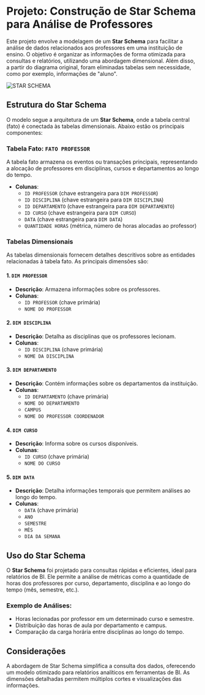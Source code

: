 # Projeto: Construção de Star Schema para Análise de Professores

Este projeto envolve a modelagem de um **Star Schema** para facilitar a análise de dados relacionados aos professores em uma instituição de ensino. O objetivo é organizar as informações de forma otimizada para consultas e relatórios, utilizando uma abordagem dimensional.
Além disso, a partir do diagrama original, foram eliminadas tabelas sem necessidade, como por exemplo, informações de "aluno".

![STAR SCHEMA](/Star%20Schema.PNG)

## Estrutura do Star Schema

O modelo segue a arquitetura de um **Star Schema**, onde a tabela central (fato) é conectada às tabelas dimensionais. Abaixo estão os principais componentes:

### Tabela Fato: `FATO PROFESSOR`
A tabela fato armazena os eventos ou transações principais, representando a alocação de professores em disciplinas, cursos e departamentos ao longo do tempo.

- **Colunas**:
  - `ID PROFESSOR` (chave estrangeira para `DIM PROFESSOR`)
  - `ID DISCIPLINA` (chave estrangeira para `DIM DISCIPLINA`)
  - `ID DEPARTAMENTO` (chave estrangeira para `DIM DEPARTAMENTO`)
  - `ID CURSO` (chave estrangeira para `DIM CURSO`)
  - `DATA` (chave estrangeira para `DIM DATA`)
  - `QUANTIDADE HORAS` (métrica, número de horas alocadas ao professor)

### Tabelas Dimensionais

As tabelas dimensionais fornecem detalhes descritivos sobre as entidades relacionadas à tabela fato. As principais dimensões são:

#### 1. `DIM PROFESSOR`
- **Descrição**: Armazena informações sobre os professores.
- **Colunas**:
  - `ID PROFESSOR` (chave primária)
  - `NOME DO PROFESSOR`

#### 2. `DIM DISCIPLINA`
- **Descrição**: Detalha as disciplinas que os professores lecionam.
- **Colunas**:
  - `ID DISCIPLINA` (chave primária)
  - `NOME DA DISCIPLINA`

#### 3. `DIM DEPARTAMENTO`
- **Descrição**: Contém informações sobre os departamentos da instituição.
- **Colunas**:
  - `ID DEPARTAMENTO` (chave primária)
  - `NOME DO DEPARTAMENTO`
  - `CAMPUS`
  - `NOME DO PROFESSOR COORDENADOR`

#### 4. `DIM CURSO`
- **Descrição**: Informa sobre os cursos disponíveis.
- **Colunas**:
  - `ID CURSO` (chave primária)
  - `NOME DO CURSO`

#### 5. `DIM DATA`
- **Descrição**: Detalha informações temporais que permitem análises ao longo do tempo.
- **Colunas**:
  - `DATA` (chave primária)
  - `ANO`
  - `SEMESTRE`
  - `MÊS`
  - `DIA DA SEMANA`

## Uso do Star Schema

O **Star Schema** foi projetado para consultas rápidas e eficientes, ideal para relatórios de BI. Ele permite a análise de métricas como a quantidade de horas dos professores por curso, departamento, disciplina e ao longo do tempo (mês, semestre, etc.).

### Exemplo de Análises:
- Horas lecionadas por professor em um determinado curso e semestre.
- Distribuição das horas de aula por departamento e campus.
- Comparação da carga horária entre disciplinas ao longo do tempo.

## Considerações

A abordagem de Star Schema simplifica a consulta dos dados, oferecendo um modelo otimizado para relatórios analíticos em ferramentas de BI. As dimensões detalhadas permitem múltiplos cortes e visualizações das informações.
